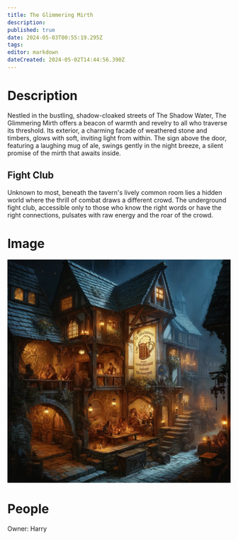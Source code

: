 ```yaml
---
title: The Glimmering Mirth
description: 
published: true
date: 2024-05-03T00:55:19.295Z
tags: 
editor: markdown
dateCreated: 2024-05-02T14:44:56.390Z
---
```


# Description
Nestled in the bustling, shadow-cloaked streets of The Shadow Water, The Glimmering Mirth offers a beacon of warmth and revelry to all who traverse its threshold. Its exterior, a charming facade of weathered stone and timbers, glows with soft, inviting light from within. The sign above the door, featuring a laughing mug of ale, swings gently in the night breeze, a silent promise of the mirth that awaits inside.

## Fight Club
Unknown to most, beneath the tavern's lively common room lies a hidden world where the thrill of combat draws a different crowd. The underground fight club, accessible only to those who know the right words or have the right connections, pulsates with raw energy and the roar of the crowd.

# Image
![the_glimmering_mirth.webp](/places/the_glimmering_mirth.webp)

# People
Owner: Harry